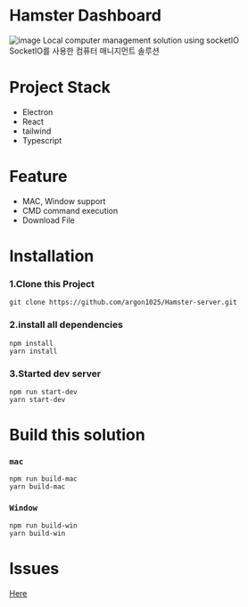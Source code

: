 # Hamster Dashboard
![image](https://user-images.githubusercontent.com/55491354/122348840-89d5f580-cf86-11eb-80ca-45cbd05c3ae6.png)
Local computer management solution using socketIO\
SocketIO를 사용한 컴퓨터 매니지먼트 솔루션

# Project Stack
- Electron
- React
- tailwind
- Typescript

# Feature
- MAC, Window support
- CMD command execution
- Download File

# Installation
### 1.Clone this Project
```
git clone https://github.com/argon1025/Hamster-server.git
```

### 2.install all dependencies
```
npm install
yarn install
```

### 3.Started dev server
```
npm run start-dev
yarn start-dev
```

# Build this solution
### `mac`
```
npm run build-mac
yarn build-mac
```
### `Window`
```
npm run build-win
yarn build-win
```

# Issues
[Here](https://github.com/argon1025/Hamster-server/issues)
